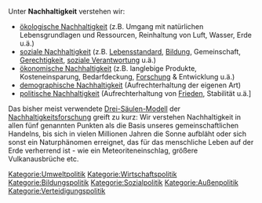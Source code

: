 Unter **Nachhaltigkeit** verstehen wir:

-   [ökologische Nachhaltigkeit](ökologische_Nachhaltigkeit "wikilink")
    (z.B. Umgang mit natürlichen Lebensgrundlagen und Ressourcen,
    Reinhaltung von Luft, Wasser, Erde u.ä.)
-   [soziale Nachhaltigkeit](soziale_Nachhaltigkeit "wikilink") (z.B.
    [Lebensstandard](/wiki/Lebensstandard "wikilink"),
    [Bildung](/wiki/Bildung "wikilink"), Gemeinschaft,
    [Gerechtigkeit](/wiki/Gerechtigkeit "wikilink"), [soziale
    Verantwortung](soziale_Verantwortung "wikilink") u.ä.)
-   [ökonomische Nachhaltigkeit](ökonomische_Nachhaltigkeit "wikilink")
    (z.B. langlebige Produkte, Kosteneinsparung, Bedarfdeckung,
    [Forschung](/wiki/Forschung "wikilink") & Entwicklung u.ä.)
-   [demographische
    Nachhaltigkeit](demographische_Nachhaltigkeit "wikilink")
    (Aufrechterhaltung der eigenen Art)
-   [politische Nachhaltigkeit](politische_Nachhaltigkeit "wikilink")
    (Aufrechterhaltung von [Frieden](/wiki/Frieden "wikilink"), Stabilität
    u.ä.\]

Das bisher meist verwendete
[Drei-Säulen-Modell](https://de.wikipedia.org/wiki/Drei-S%C3%A4ulen-Modell_%28Nachhaltigkeit%29)
der
[Nachhaltigkeitsforschung](https://de.wikipedia.org/wiki/Nachhaltigkeitswissenschaft)
greift zu kurz: Wir verstehen Nachhaltigkeit in allen fünf genannten
Punkten als die Basis unseres gemeinschaftlichen Handelns, bis sich in
vielen Millionen Jahren die Sonne aufbläht oder sich sonst ein
Naturphänomen erreignet, das für das menschliche Leben auf der Erde
verherrend ist - wie ein Meteoriteneinschlag, größere Vulkanausbrüche
etc.

[Kategorie:Umweltpolitik](/wiki/Kategorie:Umweltpolitik "wikilink")
[Kategorie:Wirtschaftspolitik](/wiki/Kategorie:Wirtschaftspolitik "wikilink")
[Kategorie:Bildungspolitik](/wiki/Kategorie:Bildungspolitik "wikilink")
[Kategorie:Sozialpolitik](/wiki/Kategorie:Sozialpolitik "wikilink")
[Kategorie:Außenpolitik](/wiki/Kategorie:Außenpolitik "wikilink")
[Kategorie:Verteidigungspolitik](/wiki/Kategorie:Verteidigungspolitik "wikilink")
